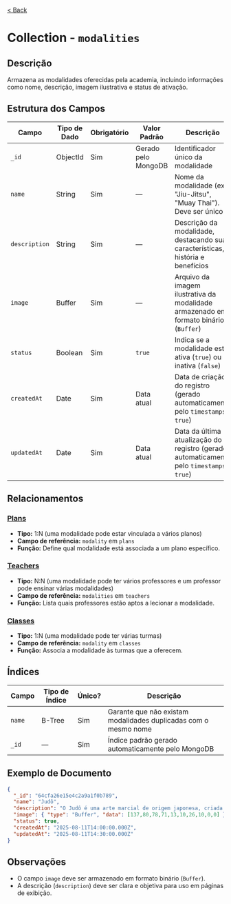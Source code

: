 [< Back](../)

# Collection - `modalities`

## Descrição
Armazena as modalidades oferecidas pela academia, incluindo informações como nome, descrição, imagem ilustrativa e status de ativação.

## Estrutura dos Campos

| Campo         | Tipo de Dado | Obrigatório | Valor Padrão        | Descrição                                                                               |
| ------------- | ------------ | ----------- | ------------------- | --------------------------------------------------------------------------------------- |
| `_id`         | ObjectId     | Sim         | Gerado pelo MongoDB | Identificador único da modalidade                                                       |
| `name`        | String       | Sim         | —                   | Nome da modalidade (ex.: "Jiu-Jitsu", "Muay Thai"). Deve ser único                      |
| `description` | String       | Sim         | —                   | Descrição da modalidade, destacando suas características, história e benefícios         |
| `image`       | Buffer       | Sim         | —                   | Arquivo da imagem ilustrativa da modalidade armazenado em formato binário (`Buffer`)    |
| `status`      | Boolean      | Sim         | `true`              | Indica se a modalidade está ativa (`true`) ou inativa (`false`)                         |
| `createdAt`   | Date         | Sim         | Data atual          | Data de criação do registro (gerado automaticamente pelo `timestamps: true`)            |
| `updatedAt`   | Date         | Sim         | Data atual          | Data da última atualização do registro (gerado automaticamente pelo `timestamps: true`) |

## Relacionamentos
### [Plans](../../../backend/collections/plans)
- **Tipo:** 1\:N (uma modalidade pode estar vinculada a vários planos)
- **Campo de referência:** `modality` em `plans`
- **Função:** Define qual modalidade está associada a um plano específico.

### [Teachers](../../../backend/collections/teachers)
- **Tipo:** N\:N (uma modalidade pode ter vários professores e um professor pode ensinar várias modalidades)
- **Campo de referência:** `modalities` em `teachers`
- **Função:** Lista quais professores estão aptos a lecionar a modalidade.

### [Classes](../../../backend/collections/classes)
- **Tipo:** 1\:N (uma modalidade pode ter várias turmas)
- **Campo de referência:** `modality` em `classes`
- **Função:** Associa a modalidade às turmas que a oferecem.

## Índices

| Campo  | Tipo de Índice | Único? | Descrição                                                       |
| ------ | -------------- | ------ | --------------------------------------------------------------- |
| `name` | B-Tree         | Sim    | Garante que não existam modalidades duplicadas com o mesmo nome |
| `_id`  | —              | Sim    | Índice padrão gerado automaticamente pelo MongoDB               |

## Exemplo de Documento

```json
{
  "_id": "64cfa26e15e4c2a9a1f0b789",
  "name": "Judô",
  "description": "O Judô é uma arte marcial de origem japonesa, criada em 1882 pelo mestre Jigoro Kano. Ele desenvolveu o Judô a partir de técnicas do Jiu-Jitsu tradicional, buscando transformar uma arte de combate em uma prática que prioriza a disciplina, o respeito e o desenvolvimento físico e mental. Reconhecido como esporte olímpico desde 1964, o Judô vai muito além da competição. Ele promove valores como respeito, disciplina, autocontrole e perseverança. Além de melhorar a força, flexibilidade e condicionamento físico, o Judô é uma ferramenta para o desenvolvimento pessoal, seja para crianças, jovens ou adultos.",
  "image": { "type": "Buffer", "data": [137,80,78,71,13,10,26,10,0,0] },
  "status": true,
  "createdAt": "2025-08-11T14:00:00.000Z",
  "updatedAt": "2025-08-11T14:30:00.000Z"
}
```

## Observações

- O campo `image` deve ser armazenado em formato binário (`Buffer`).
- A descrição (`description`) deve ser clara e objetiva para uso em páginas de exibição.